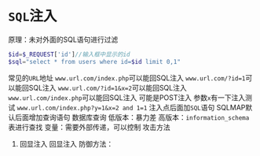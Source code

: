 # `SQL`注入
原理：未对外面的SQL语句进行过滤
```php
$id=$_REQUEST['id']//输入框中显示的id
$sql="select * from users where id=$id limit 0,1"
```
常见的`URL`地址
	`www.url.com/index.php`可以能回SQL注入
	`www.url.com/?id=1`可以能回SQL注入
	`www.url.com/?id=1&x=2`可以能回SQL注入
	`www.url.com/index.php`可以能回SQL注入 可能是POST注入
参数`x`有一下注入测试
	``www.url.com/index.php?y=1&x=2 and 1=1``
注入点后面加`SQL`语句
	SQLMAP默认后面增加查询语句
数据库查询
	低版本：暴力差
	高版本：`information_schema`表进行查找
变量：需要外部传递，可以控制
攻击方法
1. 回显注入
	回显注入
防御方法：


